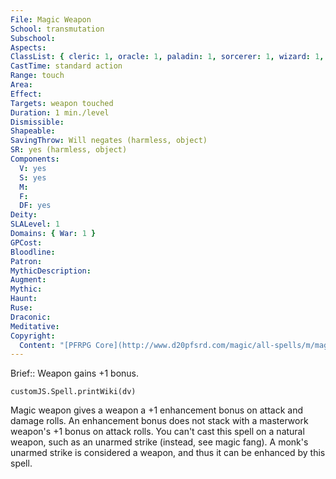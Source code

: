 ```yaml
---
File: Magic Weapon
School: transmutation
Subschool: 
Aspects: 
ClassList: { cleric: 1, oracle: 1, paladin: 1, sorcerer: 1, wizard: 1, inquisitor: 1, antipaladin: 1, magus: 1, bloodrager: 1, shaman: 1, occultist: 1 }
CastTime: standard action
Range: touch
Area: 
Effect: 
Targets: weapon touched
Duration: 1 min./level
Dismissible: 
Shapeable: 
SavingThrow: Will negates (harmless, object)
SR: yes (harmless, object)
Components:
  V: yes
  S: yes
  M: 
  F: 
  DF: yes
Deity: 
SLALevel: 1
Domains: { War: 1 }
GPCost: 
Bloodline: 
Patron: 
MythicDescription: 
Augment: 
Mythic: 
Haunt: 
Ruse: 
Draconic: 
Meditative: 
Copyright:
  Content: "[PFRPG Core](http://www.d20pfsrd.com/magic/all-spells/m/magic-weapon)"
---
```

Brief:: Weapon gains +1 bonus.

```dataviewjs
customJS.Spell.printWiki(dv)
```

Magic weapon gives a weapon a +1 enhancement bonus on attack and damage rolls. An enhancement bonus does not stack with a masterwork weapon's +1 bonus on attack rolls.  You can't cast this spell on a natural weapon, such as an unarmed strike (instead, see magic fang). A monk's unarmed strike is considered a weapon, and thus it can be enhanced by this spell.
